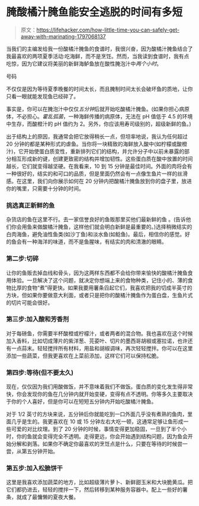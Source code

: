 # 腌酸橘汁腌鱼能安全逃脱的时间有多短

> 原文：<https://lifehacker.com/how-little-time-you-can-safely-get-away-with-marinating-1797068137>

当我们的主编发给我一份酸橘汁腌鱼的食谱时，我很兴奋，因为酸橘汁腌鱼结合了我最喜欢的两项夏季活动:吃海鲜，而不是烹饪。然而，当我读到食谱时，我有点吃惊，因为它建议将美丽的新鲜海鲈鱼放在酸性腌泡汁中*两个小时*。



号码

不仅仅是因为等待夏季晚餐的时间太长，而且腌制时间太长会破坏鱼的质地，让你只看一眼就能发现鱼已经碎了。

事实是，你可以在腌泡汁中仅仅*五分钟*后就开始吃酸橘汁腌鱼。(如果你担心病原体，不必担心。*霍乱弧菌*，一种海鲜传播的病原体，无法在 pH 值低于 4.5 的环境中生存，而酸橙汁的 pH 值约为 2。另外，你应该用寿司级别的，超级新鲜的鱼。)

出于结构上的原因，我通常会把它放得稍长一点，但坦率地说，我认为任何超过 20 分钟的都是某种形式的虐鱼。当你将一块精致的海鲜放入酸中(如柠檬或酸橙汁)，它开始使蛋白质变性，重新排列它们的结构，并允许分子中以前未暴露的部分相互形成新的键，创建更致密的结构并增加韧性。这些蛋白质在酸中放置的时间越长，它们就变得越坚硬。在我看来，10 到 15 分钟是最佳时间。外面的肉将会有一种很好的，结实的和可口的品质，但是里面仍然会有一点像生鱼片一样的丝滑感。在这里，我们向你展示如何在 20 分钟内把酸橘汁腌鱼放到你的盘子里，放进你的嘴里，只需要十分钟的时间。

### 挑选真正新鲜的鱼

杂货店的鱼在这里不行。去一家信誉良好的鱼贩那里买他们最新鲜的鱼 。(告诉他们你会用鱼来做酸橘汁腌鱼，这样他们就会明白新鲜是最重要的。)选择稍微结实的白肉海鱼，避免油性鱼类(如沙丁鱼)和淡水鱼(如鲶鱼)。最后，相信你的感觉。好的鱼会有一种海洋的味道，而不是鱼腥味，有结实的肉和清澈的眼睛。

### 第二步:切碎

让你的鱼贩去掉血线和骨头，因为这两样东西都不会给你带来愉快的酸橘汁腌鱼食用体验。一旦解决了这个问题，就决定你想端上来的食物种类，记住小的、薄的食物比厚的食物“煮”得更快。如果我要用薯条舀起它们，我喜欢把我的切成半英寸的方块，但如果你要做意大利面，或者只是把你的酸橘汁腌鱼作为蛋白盘，生鱼片式的切片可能会很好。

### 第三步:加入酸和芳香剂

对于每磅鱼，你需要半杯酸橙或柠檬汁，或者两者的混合物。我也喜欢在这个时候加入香料，比如切成薄片的紫洋葱、芫荽叶、切片的墨西哥胡椒或塞拉诺，也许还有一点蒜末。轻轻搅拌所有材料，用盐和胡椒调味，再次轻轻搅拌。你可以在这里添加一些蔬菜，但我更喜欢在上菜前添加，这样它们可以保持松脆。

### 第四步:等待(但不要太久)

现在，仅仅因为我们用酸做饭，并不意味着我们不做饭。蛋白质的变化发生得非常快，你会发现你的鱼在几分钟内就开始变硬，变得有点不透明。你等多久主要取决于你的个人喜好，但是你可以在短短五分钟内开始吃酸橘汁腌鱼。

对于 1/2 英寸的方块来说，五分钟后你就能吃到一口外面几乎没有煮熟的鱼肉，里面几乎是生的。我更喜欢在 10 或 15 分钟左右大吃一顿，这通常足够让鱼形成一些可爱的对比纹理。到了 20 分钟的时候，事情变得更加稳固，一旦到了半个小时，你的鱼就会变得完全不透明。走得更远，你会开始遇到结构问题，因为鱼会开始分解和剥落。如果你不确定你最喜欢的烹饪点是什么，只要在等待的时候尝一尝，从第五分钟开始。

### 第五步:加入松脆饼干

这里是我喜欢添加蔬菜的地方，比如超级薄片萝卜、新鲜甜玉米和大块脆黄瓜。把它们都扔进去，轻轻的搅拌一下，然后转移到某种服务容器中。配上一些好的薯条，就成了最慵懒的夏夜大餐。